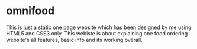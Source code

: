 # omnifood

This is just a static one page website which has been designed by me using HTML5 and CSS3 only. This webiste is about explaining one food ordering website's all features, basic info and its working overall.
